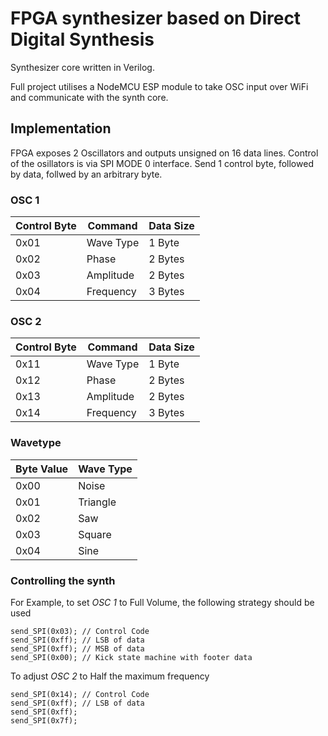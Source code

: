 # FPGA synthesizer based on Direct Digital Synthesis
Synthesizer core written in Verilog.

Full project utilises a NodeMCU ESP module to take OSC input over WiFi and communicate with the synth core.

## Implementation
FPGA exposes 2 Oscillators and outputs unsigned on 16 data lines.
Control of the osillators is via SPI MODE 0 interface. Send 1 control byte, followed by data, follwed by an arbitrary byte.

### OSC 1

| Control Byte |   Command    |   Data Size  |
| ------------ | ------------ | ------------ | 
|     0x01     |  Wave Type   |    1 Byte    |
|     0x02     |    Phase     |    2 Bytes   |
|     0x03     |  Amplitude   |    2 Bytes   |
|     0x04     |  Frequency   |    3 Bytes   |

### OSC 2

| Control Byte |   Command    |   Data Size  |
| ------------ | ------------ | ------------ | 
|     0x11     |  Wave Type   |    1 Byte    |
|     0x12     |    Phase     |    2 Bytes   |
|     0x13     |  Amplitude   |    2 Bytes   |
|     0x14     |  Frequency   |    3 Bytes   |


### Wavetype
|  Byte Value  |  Wave Type   |
| ------------ | ------------ |
|     0x00     |    Noise     |
|     0x01     |   Triangle   |
|     0x02     |     Saw      |
|     0x03     |    Square    |
|     0x04     |     Sine     |

### Controlling the synth

For Example, to set *OSC 1* to Full Volume, the following strategy should be used

```
send_SPI(0x03); // Control Code
send_SPI(0xff); // LSB of data
send_SPI(0xff); // MSB of data
send_SPI(0x00); // Kick state machine with footer data
```

To adjust *OSC 2* to Half the maximum frequency
```
send_SPI(0x14); // Control Code
send_SPI(0xff); // LSB of data
send_SPI(0xff);
send_SPI(0x7f);
```

